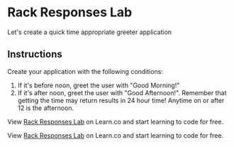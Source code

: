 # Rack Responses Lab

Let's create a quick time appropriate greeter application

## Instructions

Create your application with the following conditions: 

  1. If it's before noon, greet the user with "Good Morning!"
  2. If it's after noon, greet the user with "Good Afternoon!". Remember that getting the time may return results in 24 hour time! Anytime on or after 12 is the afternoon.

<p data-visibility='hidden'>View <a href='https://learn.co/lessons/rack-responses-lab' title='Rack Responses Lab'>Rack Responses Lab</a> on Learn.co and start learning to code for free.</p>

<p class='util--hide'>View <a href='https://learn.co/lessons/rack-responses-lab'>Rack Responses Lab</a> on Learn.co and start learning to code for free.</p>
